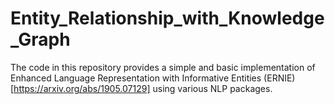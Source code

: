 # Entity_Relationship_with_Knowledge_Graph
The code in this repository provides a simple and basic implementation of Enhanced Language Representation with Informative Entities (ERNIE)[https://arxiv.org/abs/1905.07129] using various NLP packages. 

